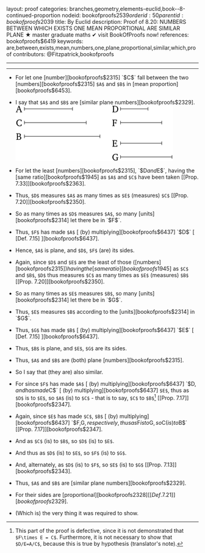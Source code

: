 layout: proof
categories: branches,geometry,elements-euclid,book--8-continued-proportion
nodeid: bookofproofs$2539
orderid: 50
parentid: bookofproofs$2039
title: By Euclid
description:  Proof of 8.20: NUMBERS BETWEEN WHICH EXISTS ONE MEAN PROPORTIONAL ARE SIMILAR PLANE &#9733; master graduate maths &#10004; visit BookOfProofs now!
references: bookofproofs$6419
keywords: are,between,exists,mean,numbers,one,plane,proportional,similar,which,proof
contributors: @Fitzpatrick,bookofproofs

---


---



* For let one [number][bookofproofs$2315] `$C$` fall between the two [numbers][bookofproofs$2315] `$A$` and `$B$` in [mean proportion][bookofproofs$6453].
* I say that `$A$` and `$B$` are [similar plane numbers][bookofproofs$2329].
![fig20e](https://github.com/bookofproofs/bookofproofs.github.io/blob/main/_sources/_assets/images/euclid/Book08/fig20e.png?raw=true)

* For let the least [numbers][bookofproofs$2315], `$D$` and `$E$`, having the [same ratio][bookofproofs$1945] as `$A$` and `$C$` have been taken [[Prop. 7.33]][bookofproofs$2363].
* Thus, `$D$` measures `$A$` as many times as `$E$` (measures) `$C$` [[Prop. 7.20]][bookofproofs$2350].
* So as many times as `$D$` measures `$A$`, so many [units][bookofproofs$2314] let there be in `$F$`.
* Thus, `$F$` has made `$A$` [ (by) multiplying][bookofproofs$6437] `$D$` [ [Def. 7.15] ][bookofproofs$6437].
* Hence, `$A$` is plane, and `$D$`, `$F$` (are) its sides.
* Again, since `$D$` and `$E$` are the least of those ([numbers][bookofproofs$2315]) having the [same ratio][bookofproofs$1945] as `$C$` and `$B$`, `$D$` thus measures `$C$` as many times as `$E$` (measures) `$B$` [[Prop. 7.20]][bookofproofs$2350].
* So as many times as `$E$` measures `$B$`, so many [units][bookofproofs$2314] let there be in `$G$`.
* Thus, `$E$` measures `$B$` according to the [units][bookofproofs$2314] in `$G$`.
* Thus, `$G$` has made `$B$` [ (by) multiplying][bookofproofs$6437] `$E$` [ [Def. 7.15] ][bookofproofs$6437].
* Thus, `$B$` is plane, and `$E$`, `$G$` are its sides.
* Thus, `$A$` and `$B$` are (both) plane [numbers][bookofproofs$2315].
* So I say that (they are) also similar.
* For since `$F$` has made `$A$` [ (by) multiplying][bookofproofs$6437] `$D$`, and has made `$C$` [ (by) multiplying][bookofproofs$6437] `$E$`, thus as `$D$` is to `$E$`, so `$A$` (is) to `$C$` - that is to say, `$C$` to `$B$`[^1] [[Prop. 7.17]][bookofproofs$2347].
* Again, since `$E$` has made `$C$`, `$B$` [ (by) multiplying][bookofproofs$6437] `$F$`, `$G$`, respectively, thus as `$F$` is to `$G$`, so `$C$` (is) to `$B$` [[Prop. 7.17]][bookofproofs$2347].
* And as `$C$` (is) to `$B$`, so `$D$` (is) to `$E$`.
* And thus as `$D$` (is) to `$E$`, so `$F$` (is) to `$G$`.
* And, alternately, as `$D$` (is) to `$F$`, so `$E$` (is) to `$G$` [[Prop. 7.13]][bookofproofs$2343].
* Thus, `$A$` and `$B$` are [similar plane numbers][bookofproofs$2329].
* For their sides are [proportional][bookofproofs$2328] [ [Def. 7.21] ][bookofproofs$2329].
* (Which is) the very thing it was required to show.

[^1]: This part of the proof is defective, since it is not demonstrated that `$F\times E = C$`. Furthermore, it is not necessary to show that `$D/E=A/C$`, because this is true by hypothesis (translator's note).
